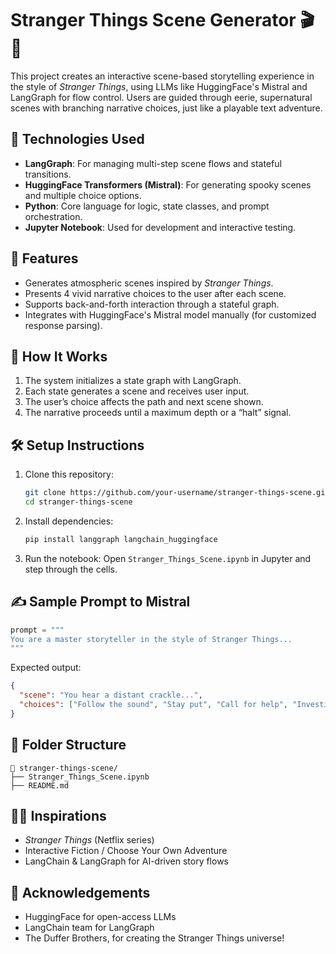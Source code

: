 # Stranger Things Scene Generator 🎬🌌

This project creates an interactive scene-based storytelling experience in the style of *Stranger Things*, using LLMs like HuggingFace's Mistral and LangGraph for flow control. Users are guided through eerie, supernatural scenes with branching narrative choices, just like a playable text adventure.

## 🧠 Technologies Used

- **LangGraph**: For managing multi-step scene flows and stateful transitions.
- **HuggingFace Transformers (Mistral)**: For generating spooky scenes and multiple choice options.
- **Python**: Core language for logic, state classes, and prompt orchestration.
- **Jupyter Notebook**: Used for development and interactive testing.

## 📜 Features

- Generates atmospheric scenes inspired by *Stranger Things*.
- Presents 4 vivid narrative choices to the user after each scene.
- Supports back-and-forth interaction through a stateful graph.
- Integrates with HuggingFace's Mistral model manually (for customized response parsing).

## 🚀 How It Works

1. The system initializes a state graph with LangGraph.
2. Each state generates a scene and receives user input.
3. The user’s choice affects the path and next scene shown.
4. The narrative proceeds until a maximum depth or a “halt” signal.

## 🛠️ Setup Instructions

1. Clone this repository:
   ```bash
   git clone https://github.com/your-username/stranger-things-scene.git
   cd stranger-things-scene
   ```

2. Install dependencies:
   ```bash
   pip install langgraph langchain_huggingface
   ```

3. Run the notebook:
   Open `Stranger_Things_Scene.ipynb` in Jupyter and step through the cells.

## ✍️ Sample Prompt to Mistral

```python
prompt = """
You are a master storyteller in the style of Stranger Things...
"""
```

Expected output:
```json
{
  "scene": "You hear a distant crackle...",
  "choices": ["Follow the sound", "Stay put", "Call for help", "Investigate the streetlamp"]
}
```

## 🧩 Folder Structure

```
📁 stranger-things-scene/
├── Stranger_Things_Scene.ipynb
├── README.md
```

## 🧙‍♀️ Inspirations

- *Stranger Things* (Netflix series)
- Interactive Fiction / Choose Your Own Adventure
- LangChain & LangGraph for AI-driven story flows

## 🙌 Acknowledgements

- HuggingFace for open-access LLMs
- LangChain team for LangGraph
- The Duffer Brothers, for creating the Stranger Things universe!
